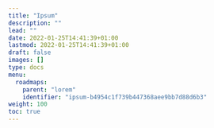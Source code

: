 ```yaml
---
title: "Ipsum"
description: ""
lead: ""
date: 2022-01-25T14:41:39+01:00
lastmod: 2022-01-25T14:41:39+01:00
draft: false
images: []
type: docs
menu:
  roadmaps:
    parent: "lorem"
    identifier: "ipsum-b4954c1f739b447368aee9bb7d88d6b3"
weight: 100
toc: true
---
```

